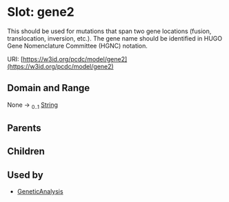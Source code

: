 
# Slot: gene2


This should be used for mutations that span two gene locations (fusion, translocation, inversion, etc.). The gene name should be identified in HUGO Gene Nomenclature Committee (HGNC) notation.

URI: [https://w3id.org/pcdc/model/gene2](https://w3id.org/pcdc/model/gene2)


## Domain and Range

None &#8594;  <sub>0..1</sub> [String](types/String.md)

## Parents


## Children


## Used by

 * [GeneticAnalysis](GeneticAnalysis.md)
